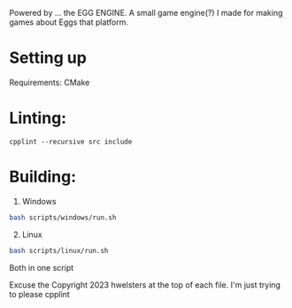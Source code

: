 Powered by ... the EGG ENGINE.
A small game engine(?) I made for making games about Eggs that platform.

# Setting up
Requirements:
CMake



# Linting:
`cpplint --recursive src include`

# Building:
1. Windows
```bash
bash scripts/windows/run.sh
```

2. Linux
```bash
bash scripts/linux/run.sh
```

Both in one script

Excuse the Copyright 2023 hwelsters at the top of each file. I'm just trying to please cpplint